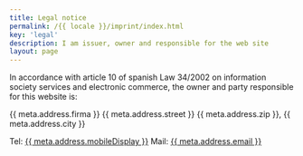 ```yaml
---
title: Legal notice
permalink: /{{ locale }}/imprint/index.html
key: 'legal'
description: I am issuer, owner and responsible for the web site
layout: page
---
```


In accordance with article 10 of spanish Law 34/2002 on information society services and electronic commerce, the owner and party responsible for this website is:

{{ meta.address.firma }}
{{ meta.address.street }}
{{ meta.address.zip }}, {{ meta.address.city }}

Tel: <a href="tel:{{ meta.address.mobileCall }}">{{ meta.address.mobileDisplay }}</a>
Mail: <a href="mailto:{{ meta.address.email }}">{{ meta.address.email }}</a>
